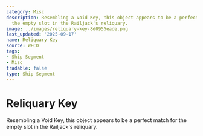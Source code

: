 ```yaml
---
category: Misc
description: Resembling a Void Key, this object appears to be a perfect match for
  the empty slot in the Railjack's reliquary.
image: ../images/reliquary-key-8d0955eade.png
last_updated: '2025-09-17'
name: Reliquary Key
source: WFCD
tags:
- Ship Segment
- Misc
tradable: false
type: Ship Segment
---
```


# Reliquary Key

Resembling a Void Key, this object appears to be a perfect match for the empty slot in the Railjack's reliquary.

